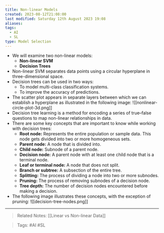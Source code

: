 ```yaml
---
title: Non-linear Models
created: 2023-08-12T21:08:00
last modified: Saturday 12th August 2023 19:08
aliases: 
tags:
  - AI
  - SL
type: Model Selection
---
```

- We will examine two non-linear models:
	- **Non-linear SVM**
	- **Decision Trees**
- Non-linear SVM separates data points using a circular hyperplane in three-dimensional space.
- Decision trees can be used in two ways:
	- To model multi-class classification systems.
	- To improve the accuracy of predictions.
- The scatter plot appears in separate layers between which we can establish a hyperplane as illustrated in the following image:
![[nonlinear-circle-plot-3d.png]]
- Decision tree learning is a method for encoding a series of true–false questions to map non-linear relationships in data.
- There are some key concepts that are important to know while working with decision trees:
	- **Root node:** Represents the entire population or sample data. This node gets divided into two or more homogeneous sets.
	- **Parent node:** A node that is divided into.
	- **Child node:** Subnode of a parent node.
	- **Decision node:** A parent node with at least one child node that is a terminal node.
	- **Leaf or terminal node:** A node that does not split.
	- **Branch or subtree:** A subsection of the entire tree.
	- **Splitting:** The process of dividing a node into two or more subnodes.
	- **Pruning:** The process of removing subnodes of a decision node.
	- **Tree depth:** The number of decision nodes encountered before making a decision.
- The following image illustrates these concepts, with the exception of pruning:
![[decision-tree-nodes.png]]
---
>Related Notes: [[Linear vs Non-linear Data]]

>Tags: #AI #SL 

